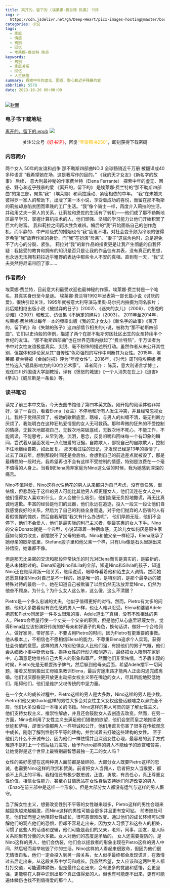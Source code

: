 ```yaml
---
title: 离开的，留下的 (埃莱娜·费兰特 陈英) 书评
img: >-
  https://cdn.jsdelivr.net/gh/Deep-Heart/picx-images-hosting@master/boomments/那不勒斯四部曲《我的天才女友》、《新名字的故事》、《离开的，留下的》、《失踪的孩子》.185ire3jgig0.webp
categories: 小说
tags:
  - 家庭
  - 情感
  - 离别
  - 回忆
  - 埃莱娜·费兰特 陈英
keywords:
  - 离别
  - 家庭关系
  - 回忆
  - 人生感悟
summary: 探索中年的虚无、困惑、野心和近乎残暴的爱
abbrlink: 5578
date: 2023-10-26 00:00:00
---
```


[![封面](https://cdn.jsdelivr.net/gh/Deep-Heart/picx-images-hosting@master/boomments/那不勒斯四部曲《我的天才女友》、《新名字的故事》、《离开的，留下的》、《失踪的孩子》.185ire3jgig0.webp)]()
### 电子书下载地址
[离开的，留下的.epub](https://url57.ctfile.com/f/23765157-960584454-70cf60)
![](https://cdn.jsdelivr.net/gh/Deep-Heart/picx-images-hosting@master/WeChat/wechat_mp_large.6xheshb4rok0.webp)
<center>关注公众号<font color="#ff0000">《好书评》</font>，回复<font color="#ffc000">“豆瓣图书250”</font>，即刻获得下载密码</center>

### 内容简介
两个女人 50年的友谊和战争    那不勒斯四部曲NO.3    全球畅销近千万册 被翻译成40多种语言    “我希望她在场，这是我写作的目的。”    《我的天才女友》《新名字的故事》 后续，    意大利最神秘的作家费兰特（Elena Ferrante）    探索中年的虚无、困惑、野心和近乎残暴的爱    《离开的，留下的》 是埃莱娜·费兰特的“那不勒斯四部曲”的第三部，聚焦“我”（埃莱娜）和莉拉躁动、紧密相依的中年。    “我”在未婚夫彼得罗一家人的帮助下，出版了第一本小说，享受着成功的喜悦，而留在那不勒斯的莉拉却身陷贫困而卑贱的工厂生活。“我”像个骑士一样，再度介入莉拉的生活，并动用丈夫一家人的关系，让莉拉和恩佐的生活有了转机——他们成了那不勒斯地区最早学习、掌握计算机技术的人，他们顽强、坚韧的学习能力让他们开始积累了巨大的财富。    我和莉拉之间再次胜负难辨。婚后的“我”开始面临自己的创作危机，而平静的、中产阶级式的婚姻也令“我”疲惫不堪。对社会变革颇为冷淡的彼得罗希望“我”放弃作家的身份，而“我”在扮演“母亲”、“妻子”这些角色时，总是避免不了内心的分裂、紧张。    莉拉对“我”的新作品的指责更是让我产生彻底的自我怀疑：我接受的教育和拥有的知识是否只是让我的作品徒有其表，没有真正的思想，也永远无法拥有莉拉近乎粗野的表达中那些令人不安的真相。直到有一天，“我”丈夫突然将尼诺带回了家……

### 作者简介
埃莱娜·费兰特，目前意大利最受欢迎也最神秘的作家。埃莱娜·费兰特是一个笔名，其真实身份至今是谜。    埃莱娜·费兰特1992年发表第一部长篇小说《讨厌的爱》，很快引起关注，1995年就被意大利导演马里奥·马尔托内拍摄为同名影片；此后她相继出版小说《被抛弃的日子》(2002)、《迷失的女儿》（2006）、《夜晚的沙滩》（2007）和散文、访谈集《不确定的碎片》（2003）。    2011年至2014年，埃莱娜·费兰特以每年一本的频率出版《我的天才女友》《新名字的故事》《离开的，留下的》和《失踪的孩子》这四部情节相关的小说，被称为“那不勒斯四部曲”。它们以史诗般的体例，描述了两个在那不勒斯穷困社区出生的女孩持续半个世纪的友谊。    “那不勒斯四部曲”也在世界范围内掀起了“费兰特热”，千万读者为书中对女性友谊极度真实、尖锐、毫不粉饰的描述所打动。虽然作者从未公开其性别，但媒体和评论家从其“自传性”色彩强烈的写作中判断其为女性。2015年，埃莱娜·费兰特被《金融时报》评为“年度女性”。2016年，《时代》周刊将埃莱娜·费兰特选入“最具影响力的100位艺术家”。    译者简介：    陈英，意大利语言学博士，现任四川外国语大学副教授，译有《愤怒的城堡》《一个人消失在世上》《迫害》《拳头》《威尼斯是一条鱼》等。

### 读书笔记
读完了前三本中文版，今天去图书馆借了第四本英文版。刚开始的阅读体验非常好，读了一百页，看着Elena（女主）不停地和所有人发生冲突，并且经常忽视女儿，我终于觉得厌烦了，被她的歇斯底里，聒噪，与男人的纠缠不清，毫无判断力厌烦了。我能明白在这种狂热爱情里的女人无可救药。那种卑微的狂热的不受控制的情感，无数次地鄙视自己，无数次地突破底线，无数次地不死心，不能工作，不能阅读，不能思考，从早到晚，流泪，思念，反复咀嚼和回味每一个有印象的瞬间，尝试着从里面发现一点点被爱的证据，自欺欺人，鄙视自己的自欺欺人，控制不住地继续自欺，如此反复。 那天看过往的日记，才发现已经是13年的事情了，过去了四五年，想到那段时间还是会后怕，会想到自己的前途差点就被毁了，那是最糟糕的一段时光，我希望再也不会有这样不受控制的情感，特别是浪费在一个毫不值得的人身上。当看到Elena抛弃家庭为Nino这么做的时候，我为她感到深深的痛苦。

Nino不值得爱，Nino这样水性杨花的男人从来都只为自己考虑，没有责任感，很怯懦，但悲剧在于这样的男人可能比其他男人都更懂女人，他们流连在女人之中，他们懂得女人喜欢听什么，女人会被什么吸引，他们能毫无负担地撒谎，再无比真诚地道歉。丰富的经验是他们的武器，他们永远在追逐，投入一段又一段让他们自我感觉良好的关系，然后为了自己的利益全身而退，对于他们抛弃的人伤害的人有着假惺惺的愧疚，然后自我解围“我又有什么办法呢”。 他们厚颜无耻，他们不会停下，他们不会爱人，他们是最实际的利己主义者，朝最实惠的女人下手。Nino的父亲Donato就是一个典型，小说笼罩着一种宿命感，无论儿女如何厌恶原生家庭如何努力改变，都摆脱不了父母的影响。Nino和他父亲一样轻浮，Elena继承了她母亲的歇斯底里，Stefano股子里和他父亲一个样，只有Lila像是石头里蹦出来孙悟空，她谁都不像。

但是那无比亲密的交流和那段异常快乐的时光对Elena而言是真实的，是崭新的，是从未体验过的。Elena知道Nino和Lila的全部，知道Nino和Silvia的孩子，知道Nino还在继续背叛一段关系，继续说谎，眼睁睁看着他和陌生女人调情。然而她还愿意相信Nino对自己是不一样的，她是唯一的，是特别的，是那个最幸运的被特殊对待的最后一个。她在知道自己被欺骗了以后仍然无法放弃爱Nino，仍然为他奋不顾身。为什么？为什么女人这么笨，这么傻，这么不清醒？

Pietro是一个多么忠诚的丈夫，他似乎值得更好的对待。然而，Pietro有太多的问题，他和大多数看似有责任感的男人一样，也让人难以忍受。Elena和婆婆Adele抱怨和Pietro同居是一件多么艰难的事，Adele道出了真相，没有不难相处的男人。Pietro会尽量行使一个丈夫一个父亲的职责，但是他打从心底里轻蔑女性，觉得Elena就应该扮演好传统的好母亲和好妻子的角色，换句话讲，做好一个合格佣人，做好家务，带好孩子，不要占用Pietro的时间，因为Pietro有更重要的事做。他从根本上，不相信也不愿相信Elena的能力，不尊重Elena追求个人实现，获得社会价值的意愿。这样的男人特别恐惧女人比他们强，有损他们的男子气概，他们会从细微小事中贬低女性，损耗女性的行动力和创造力，最终把女人限制在家庭中，心满意足地维持自己大男人的形象和尊严。然而他们非常怯懦，当矛盾出现的时候，Pietro先是无赖耍孩子脾气，然后躲到他母亲后面，希望Adele摆平一切问题，接着又想到搬出丈母娘来教训Elena，最后穷途末路才能两人正面沟通完成离婚。他们讨厌那些更开放更主动把女权主义带在嘴边的女人，尽其所能地贬低她们，阻碍他们，他们是维护父权传统的中坚力量。

在一个女人的成长过程中，Pietro这样的男人是大多数，Nino这样的男人是少数。Pietro和他父亲Guido这样的男性大多会对女性主义女权这些话题嗤之以鼻完全不屑，他们大多没看过一本相关的书籍。Nino这样的男人可贵的是了解女性主义，他们支持女权主义，推崇性解放，并且还会鼓励女人去创造去改变。然而，在另一方面，Nino也利用了女性主义去满足他们猎艳的欲望，他们会堂而皇之地推崇波伏娃和萨特，却很少像那两人一样坦诚和公开，他们用谎言伤害了很多在传统观念中成长，刚刚了解到性别不平等的建构，并尝试着去打破这些建构的女性。 至于他们为什么不开诚布公，因为他们一样怯懦并且深谙女性心理，最容易的到手方式难道不是盯上一个然后猛力进攻，给予Pietro那样的男人不能给予的欣赏和赞美，让她觉得是这个世界上最特别最智慧最独一无二的女人吗？

女性的美好愿望在这两种男人面前都是破碎的，大部分女人既要Pietro这样的忠诚，也需要Nino这样的欣赏和赞美。前者把女人当佣人，后者把女人当猴耍，都谈不上真正的平等。我相信还有极少数忠诚，正直，勇敢，有责任心，真正尊重女性价值，相信女性能力，甚至心甘情愿站在女性身后支持她们创造改变的男人（Enzo在前三部中是这样一个形象）。但是大部分女人都没有运气与这样的男人厮守。

当了解女性主义，想要改变性别不平等的女性越来越多，Pietro这样的男性会越来越固执越来越偏激，而Nino这样的男性可能会更多并且更有空可钻。 前者随处可见，他们堂而皇之地阻碍女性成长，很可恶很难改变。通过他们的成长环境可以理解他们的观点他们的恐惧，但却不容易走出来，因为女人习惯了和这些人的相处，习惯了这些人的话语和逻辑，他们可能是我们的父亲，老师，同事，朋友，是人际关系网里有分量的大多数。女人对他们的态度是矛盾的。 女人还需要提防的，是Nino这样的男人，他们会伪装，他们会以拯救者的形象出现在Pietro这样的男人中间，然后轻而易举地毁了你的生活。Nino这样的人看起来很致命，但因为他们很无情很自私，他们一定会投入到另一段关系，女人似乎最终都会发现谎言，在激情过去后走出来，从这段关系中学习和成长。我虽然希望，女人应该和这两种男人都打打交道，可能遍体鳞伤，但是最终会走出来，会有更多的觉醒和感悟，会更坚强，更能够在人群中识别出那个真正值得爱的人。但也有可能走不出来，更有可能遍体鳞伤也找不到值得爱的那个人。
